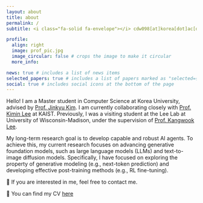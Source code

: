 ```yaml
---
layout: about
title: about
permalink: /
subtitle: <i class="fa-solid fa-envelope"></i> cdw098[at]korea[dot]ac[dot]kr

profile:
  align: right
  image: prof_pic.jpg
  image_circular: false # crops the image to make it circular
  more_info: 

news: true # includes a list of news items
selected_papers: true # includes a list of papers marked as "selected={true}"
social: true # includes social icons at the bottom of the page
---
```


Hello! I am a Master student in Computer Science at Korea University, advised by [Prof. Jinkyu Kim](https://visionai.korea.ac.kr/). I am currently collaborating closely with [Prof. Kimin Lee](https://sites.google.com/view/kiminlee) at KAIST. Previously, I was a visiting student at the Lee Lab at University of Wisconsin-Madison, under the supervision of [Prof. Kangwook Lee](https://kangwooklee.com/aboutme/).

My long-term research goal is to develop capable and robust AI agents. To achieve this, my current research focuses on advancing generative foundation models, such as large language models (LLMs) and text-to-image diffusion models. Specifically, I have focused on exploring the property of generative modeling (e.g., next-token prediction) and developing effective post-training methods (e.g., RL fine-tuning).

📨 If you are interested in me, feel free to contact me.

📝 You can find my CV [here](/assets/pdf/example_pdf.pdf)